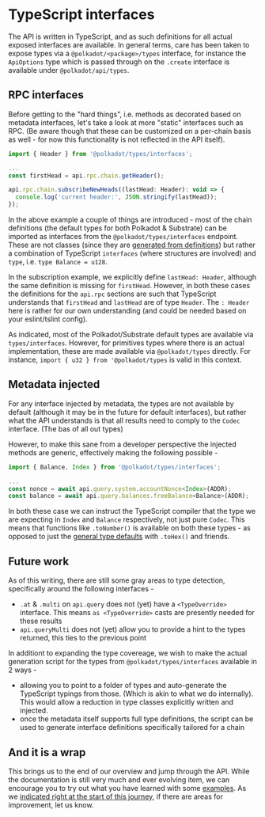 # TypeScript interfaces

The API is written in TypeScript, and as such definitions for all actual exposed interfaces are available. In general terms, care has been taken to expose types via a `@polkadot/<package>/types` interface, for instance the `ApiOptions` type which is passed through on  the `.create` interface is available under `@polkadot/api/types`.

## RPC interfaces

Before getting to the "hard things", i.e. methods as decorated based on metadata interfaces, let's take a look at more "static" interfaces such as RPC. (Be aware though that these can be customized on a per-chain basis as well - for now this functionality is not reflected in the API itself).

```js
import { Header } from '@polkadot/types/interfaces';

...
const firstHead = api.rpc.chain.getHeader();

api.rpc.chain.subscribeNewHeads((lastHead: Header): void => {
  console.log('current header:', JSON.stringify(lastHead));
});
```

In the above example a couple of things are introduced - most of the chain definitions (the default types for both Polkadot & Substrate) can be imported as interfaces from the `@polkadot/types/interfaces` endpoint. These are not classes (since they are [generated from definitions](https://github.com/polkadot-js/api/tree/master/packages/types/src/interfaces)) but rather a combination of TypeScript `interfaces` (where structures are involved) and `type`, i.e. `type Balance = u128`.

In the subscription example, we explicitly define `lastHead: Header`, although the same definition  is missing for `firstHead`. However, in both these cases the definitions for the `api.rpc` sections are such that TypeScript understands that `firstHead` and `lastHead` are of type `Header`. The `: Header` here is rather for our own understanding (and could be needed based on your eslint/tslint config).

As indicated, most of the Polkadot/Substrate default types are available via `types/interfaces`. However, for primitives types where there is an actual implementation, these are made available via `@polkadot/types` directly. For instance, `import { u32 } from '@polkadot/types` is valid in this context.

## Metadata injected

For any interface injected by metadata, the types are not available by default (although it may be in the future for default interfaces), but rather what the API understands is that all results need to comply to the `Codec` interface. (The bas of all out types)

However, to make this sane from a developer perspective the injected methods are generic, effectively making the following possible -

```js
import { Balance, Index } from '@polkadot/types/interfaces';

...
const nonce = await api.query.system.accountNonce<Index>(ADDR);
const balance = await api.query.balances.freeBalance<Balance>(ADDR);
```

In both these case we can instruct the TypeScript compiler that the type we are expecting in `Index` and `Balance` respectively, not just pure `Codec`. This means that functions like `.toNumber()` is available on both these types - as opposed to just the [general type defaults](types.basics.md#everything-is-a-type) with `.toHex()` and friends.

## Future work

As of this writing, there are still some gray areas to type detection, specifically around the following interfaces -

- `.at` & `.multi` on `api.query` does not (yet) have a `<TypeOverride>` interface. This means `as <TypeOverride>` casts are presently needed for these results
- `api.queryMulti` does not (yet) allow you to provide a hint to the types returned, this ties to the previous point

In additiont to expanding the type covereage, we wish to make the actual generation script for the types from `@polkadot/types/interfaces` available in 2 ways -

- allowing you to point to a folder of types and auto-generate the TypeScript typings from those. (Which is akin to what we do internally). This would allow a reduction in type classes explicitly written and injected.
- once the metadata itself supports full type definitions, the script can be used to generate interface definitions specifically tailored for a chain

## And it is a wrap

This brings us to the end of our overview and jump through the API. While the documentation is still very much and ever evolving item, we can encourage you to try out what you have learned with some [examples](../examples). As we [indicated right at the start of this journey](README.md#help-us-help-others), if there are areas for improvement, let us know.
